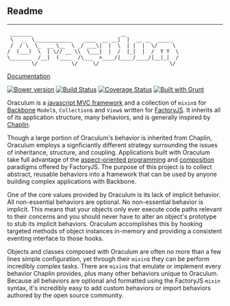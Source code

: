 Readme
------
------

```
 _______                             __
 \   _  \____________    ____  __ __|  |  __ __  _____
 /  / \  \_  __ \__  \ _/ ___\|  |  \  | |  |  \/     \
/  (___)  \  | \// __ \\  \___|  |  /  |_|  |  /  Y Y  \
\_______  /__|  (____  /\___  >____/|____/____/|__|_|  /
        \/           \/     \/                       \/
```

[Documentation](http://hackers.lookout.com/oraculum)

[![Bower version](https://badge.fury.io/bo/Oraculum.svg)](http://badge.fury.io/bo/Oraculum)
[![Build Status](https://travis-ci.org/lookout/oraculum.svg)](https://travis-ci.org/lookout/oraculum)
[![Coverage Status](https://img.shields.io/coveralls/lookout/oraculum.svg)](https://coveralls.io/r/lookout/oraculum?branch=master)
[![Built with Grunt](https://cdn.gruntjs.com/builtwith.png)](http://gruntjs.com/)

Oraculum is a [javascript MVC framework](http://todomvc.com/architecture-examples/oraculum/) and a collection of `mixin`s for [Backbone](http://backbonejs.org/) `Model`s, `Collection`s and `View`s written for [FactoryJS](https://github.com/lookout/factoryjs/). It inherits all of its application structure, many behaviors, and is generally inspired by [Chaplin](http://chaplinjs.org/).

Though a large portion of Oraculum's behavior is inherited from Chaplin, Oraculum employs a signficiantly different strategy surrounding the issues of inheritance, structure, and coupling. Applications built with Oraculum take full advantage of the [aspect-oriented programming](http://en.wikipedia.org/wiki/Aspect-oriented_programming) and [composition](http://en.wikipedia.org/wiki/Composition_over_inheritance) paradigms offered by FactoryJS. The purpose of this project is to collect abstract, reusable behaviors into a framework that  can be used by anyone building complex applications with Backbone.

One of the core values provided by Oraculum is its lack of implicit behavior. All non-essential behaviors are optional. No non-essential behavior is implicit. This means that your objects only ever execute code paths relevant to their concerns and you should never have to alter an object's prototype to stub its implicit behaviors. Oraculum accomplishes this by hooking targeted methods of object instances in-memory and providing a consistent eventing interface to those hooks.

Objects and classes composed with Oraculum are often no more than a few lines simple configuration, yet through their `mixin`s they can be perform incredibly complex tasks. There are `mixin`s that emulate or implement every behavior Chaplin provides, plus many other behaviors unique to Oraculum. Because all behaviors are optional and formatted using the FactoryJS `mixin` syntax, it's incredibly easy to add custom behaviors or import behaviors authored by the open source community.
